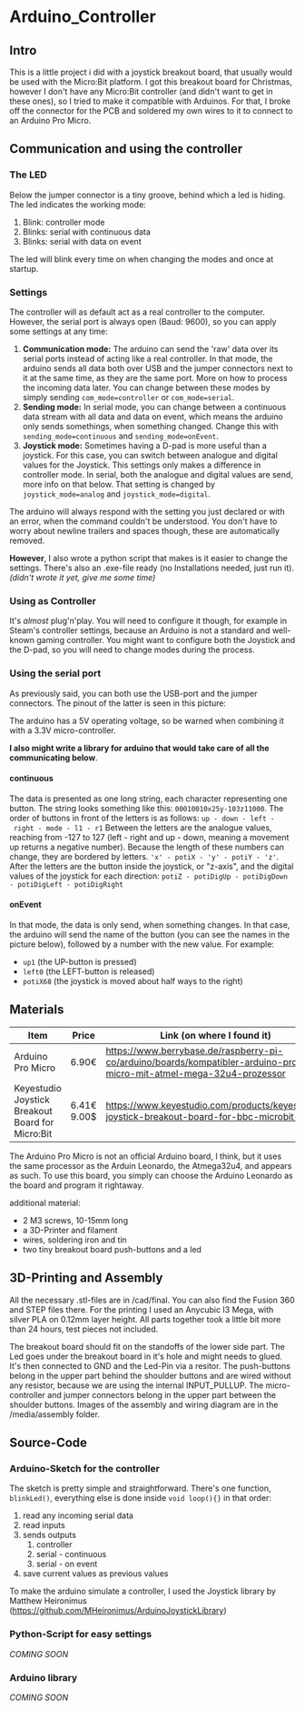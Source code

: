 # Arduino_Controller

## Intro

This is a little project i did with a joystick breakout board, that usually would be used with the Micro:Bit platform. I got this breakout board for Christmas, however I don't have any Micro:Bit controller (and didn't want to get in these ones), so I tried to make it compatible with Arduinos. For that, I broke off the connector for the PCB and soldered my own wires to it to connect to an Arduino Pro Micro.

## Communication and using the controller

### The LED

Below the jumper connector is a tiny groove, behind which a led is hiding. The led indicates the working mode:

1. Blink: controller mode
2. Blinks: serial with continuous data
3. Blinks: serial with data on event

The led will blink every time on when changing the modes and once at startup.

### Settings

The controller will as default act as a real controller to the computer. However, the serial port is always open (Baud: 9600), so you can apply some settings at any time:

1. **Communication mode:** The arduino can send the 'raw' data over its serial ports instead of acting like a real controller. In that mode, the arduino sends all data both over USB and the jumper connectors next to it at the same time, as they are the same port. More on how to process the incoming data later. You can change between these modes by simply sending `com_mode=controller` or `com_mode=serial`.
2. **Sending mode:** In serial mode, you can change between a continuous data stream with all data and data on event, which means the arduino only sends somethings, when something changed. Change this with `sending_mode=continuous` and `sending_mode=onEvent`.
3. **Joystick mode:** Sometimes having a D-pad is more useful than a joystick. For this case, you can switch between analogue and digital values for the Joystick. This settings only makes a difference in controller mode. In serial, both the analogue and digital values are send, more info on that below. That setting is changed by `joystick_mode=analog` and `joystick_mode=digital`.

The arduino will always respond with the setting you just declared or with an error, when the command couldn't be understood. You don't have to worry about newline trailers and spaces though, these are automatically removed.

**However**, I also wrote a python script that makes is it easier to change the settings. There's also an .exe-file ready (no Installations needed, just run it). *(didn't wrote it yet, give me some time)*

### Using as Controller

It's _almost_ plug'n'play. You will need to configure it though, for example in Steam's controller settings, because an Arduino is not a standard and well-known gaming controller. You might want to configure both the Joystick and the D-pad, so you will need to change modes during the process.

### Using the serial port

As previously said, you can both use the USB-port and the jumper connectors. The pinout of the latter is seen in this picture:

The arduino has a 5V operating voltage, so be warned when combining it with a 3.3V micro-controller.

**I also might write a library for arduino that would take care of all the communicating below**.

#### continuous

The data is presented as one long string, each character representing one button. The string looks something like this: `00010010x25y-103z11000`. The order of buttons in front of the letters is as follows:
`up - down - left - right - mode - l1 - r1`
Between the letters are the analogue values, reaching from -127 to 127 (left - right and up - down, meaning a movement up returns a negative number). Because the length of these numbers can change, they are bordered by letters. `'x' - potiX - 'y' - potiY - 'z'`.
After the letters are the button inside the joystick, or "z-axis", and the digital values of the joystick for each direction:
`potiZ - potiDigUp - potiDigDown - potiDigLeft - potiDigRight`

#### onEvent

In that mode, the data is only send, when something changes. In that case, the arduino will send the name of the button (you can see the names in the picture below), followed by a number with the new value. For example: 
- `up1` (the UP-button is pressed)
- `left0` (the LEFT-button is released)
- `potiX68` (the joystick is moved about half ways to the right)

## Materials

| Item                                             | Price       | Link (on where I found it)                                   |
| ------------------------------------------------ | ----------- | ------------------------------------------------------------ |
| Arduino Pro Micro                                | 6.90€       | https://www.berrybase.de/raspberry-pi-co/arduino/boards/kompatibler-arduino-pro-micro-mit-atmel-mega-32u4-prozessor |
| Keyestudio Joystick Breakout Board for Micro:Bit | 6.41€ 9.00$ | https://www.keyestudio.com/products/keyestudio-joystick-breakout-board-for-bbc-microbit-1 |

The Arduino Pro Micro is not an official Arduino board, I think, but it uses the same processor as the Arduin Leonardo, the Atmega32u4, and appears as such. To use this board, you simply can choose the Arduino Leonardo as the board and program it rightaway.

additional material:

- 2 M3 screws, 10-15mm long
- a 3D-Printer and filament
- wires, soldering iron and tin
- two tiny breakout board push-buttons and a led

## 3D-Printing and Assembly

All the necessary .stl-files are in /cad/final. You can also find the Fusion 360 and STEP files there. For the printing I used an Anycubic I3 Mega, with silver PLA on 0.12mm layer height. All parts together took a little bit more than 24 hours, test pieces not included.

The breakout board should fit on the standoffs of the lower side part. The Led goes under the breakout board in it's hole and might needs to glued. It's then connected to GND and the Led-Pin via a resitor. The push-buttons belong in the upper part behind the shoulder buttons and are wired without any resistor, because we are using the internal INPUT_PULLUP. The micro-controller and jumper connectors belong in the upper part between the shoulder buttons. Images of the assembly and wiring diagram are in the /media/assembly folder.

## Source-Code

### Arduino-Sketch for the controller

The sketch is pretty simple and straightforward. There's one function, `blinkLed()`, everything else is done inside `void loop(){}` in that order:

1. read any incoming serial data
2. read inputs
3. sends outputs
	1. controller
	2. serial - continuous
	3. serial - on event
4. save current values as previous values

To make the arduino simulate a controller, I used the Joystick library by Matthew Heironimus (https://github.com/MHeironimus/ArduinoJoystickLibrary)

### Python-Script for easy settings

*COMING SOON*

### Arduino library

*COMING SOON*
